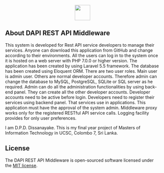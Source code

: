 <p align="center"><img src="https://lh3.googleusercontent.com/0KftjmJ51iW8dk-lHgwmsFYeJbcyY48BZFCJO5I2CrMBJ4ytBA6GMDc3pwHmCNFgix-dpJULALSRIH-kY53zQHVh2wyLW9QrbUdCeu0RO-nLkdpv2P_U_H1jxp4zOhG9Oa91M7u6Ce_pIEGljhnjPFqD0g2Jl_oEYtvV511i3_7xTFziH0NLz_Vms2-TuX9xdZkjQLhZIXOhkrHGGwqHKJaE31L6WJ4Qscn3RVGq4zUDUZK9lfQ76E3_KDErsMLm3ndToa2gwDuep4xNWu56Q5qQRHRgkikAr7brQFIjwEpofGBlJ3WRIlmQDQnhsdS7tX066bT1_L91Ctk7OUI8u5zyxg5oKRqCgwRnekpNuGnPmWqQfCz8TnvPlgVfspwekEDyio8c2MFxzyqooB5V4L-alUDDSKd_Zy6givQR1wCUrSBmw9U_4ZNbA4dwOBzzE-IUJQe_qiN-A6a1fLz5sUK3TX5aU0KK94iLBLFTGpKA57gYF8bzbiitT8b0Z9qW2UUwIJKFlJUifV8xEdMNdYgHqzB7dq8LLzLBjT6BLdpY7-7v4nYsv7-rA1uWVPyPTBze5pnDRob9GnoO_i0un0B2dlcavegyVK-nDlXQvHmSGKGetQxXbioY1hI5E4cP9c1rz9VNLZaoHxhyyVvsr_PynkkQeaT1=s512-no" width="50"></p>

## About DAPI REST API Middleware

This system is developed for Rest API service developers to manage their services. Anyone can download this application from GitHub and change according to their environments. All the users can log in to the system once it is hosted on a web server with PHP 7.0.0 or higher version. The application has been created by using Laravel 5.5 framework. The database has been created using Eloquent ORM. There are two user roles. Main user is admin user. Others are normal developer accounts. Therefore admin can change the database to MySQL, PostgreSQL, SQLite or SQL server as he required. Admin can do all the administration functionalities by using back-end panel. They can create all the other developer accounts. Developer accounts need to be active before login. Developers need to register their services using backend panel. That services use in applications. This application must have the approval of the system admin. Middleware proxy works only for the registered RESTful API service calls. Logging facility provides for only user preferences.

I am D.P.D. Dissanayake. This is my final year project of Masters of Information Technology in UCSC, Colombo 7, Sri Lanka.

## License

The DAPI REST API Middleware is open-sourced software licensed under the [MIT license](http://opensource.org/licenses/MIT).
